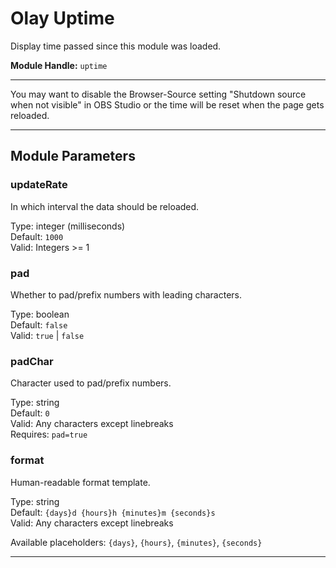 # Olay Uptime

Display time passed since this module was loaded.

**Module Handle:** `uptime`

---

You may want to disable the Browser-Source setting "Shutdown source when not visible" in OBS Studio or the time will be reset when the page gets reloaded.

---

## Module Parameters

### updateRate

In which interval the data should be reloaded.

Type: integer (milliseconds)  
Default: `1000`  
Valid: Integers >= 1

### pad

Whether to pad/prefix numbers with leading characters.

Type: boolean  
Default: `false`  
Valid: `true` | `false`

### padChar

Character used to pad/prefix numbers.

Type: string  
Default: `0`  
Valid: Any characters except linebreaks  
Requires: `pad=true`

### format

Human-readable format template.

Type: string  
Default: `{days}d {hours}h {minutes}m {seconds}s`  
Valid: Any characters except linebreaks

Available placeholders: `{days}`, `{hours}`, `{minutes}`, `{seconds}`

---
